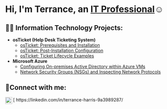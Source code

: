 <h1>Hi, I'm Terrance, an <a href="https://linkedin.com/in/terrance-harris-9a3989287/">IT Professional</a>☺</h1>

<h2>👨‍💻 Information Technology Projects:</h2>

- <b>osTicket (Help Desk Ticketing System)</b>
  - [osTicket: Prerequisites and Installation](https://github.com/terranceharris1/osticket-prereqs)
  - [osTicket: Post-Installation Configuration](https://github.com/terranceharris1/post-install-config)
  - [osTicket: Ticket Lifecycle Examples](https://github.com/terranceharris1/ticket-lifecycle)
- <b>Microsoft Azure</b>
  - [Configuring On-premises Active Directory within Azure VMs](https://github.com/terranceharris1/configure-ad)
  - [Network Security Groups (NSGs) and Inspecting Network Protocols](https://github.com/terranceharris1/azure-network-protocols)

<h2>🤳Connect with me:</h2>
[<img align="left" alt="Josh | LinkedIn" width="22px" src="https://cdn.jsdelivr.net/npm/simple-icons@v3/icons/linkedin.svg" /> https://linkedin.com/in/terrance-harris-9a3989287/
